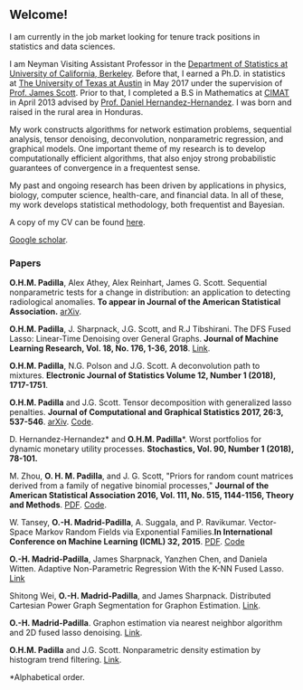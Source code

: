 ## Welcome!

I  am  currently in the job market  looking for tenure  track positions in statistics and data sciences.

I am Neyman Visiting Assistant Professor in the [Department of Statistics at University of California, Berkeley](http://statistics.berkeley.edu/).  Before that, I earned a  Ph.D. in statistics at [The University of Texas at Austin](https://stat.utexas.edu/) in May 2017 under the supervision of  [Prof. James Scott](http://jgscott.github.io/). Prior to that, I completed a B.S in Mathematics at [CIMAT](https://www.cimat.mx/en) in April 2013 advised by [Prof. Daniel Hernandez-Hernandez](https://www.cimat.mx/~dher/). I was born and raised  in the rural area in Honduras.

 My work constructs algorithms for network  estimation problems,  sequential analysis, tensor denoising, deconvolution, nonparametric regression, and graphical models. One important theme of my research is  to  develop  computationally  efficient  algorithms, that also  enjoy strong probabilistic guarantees of convergence in a frequentest sense. 

My past and  ongoing  research has been driven by  applications in physics, biology, computer science, health-care, and financial data. In all of these, my work develops statistical methodology, both frequentist and  Bayesian.  

A copy of my CV  can be found [here](https://github.com/hernanmp/hernanmp.github.io/blob/master/cv_oscar_madrid.pdf).

[Google scholar](https://scholar.google.com/citations?user=--VNAYEAAAAJ&hl=en).


### Papers


**O.H.M. Padilla**,  Alex Athey, Alex Reinhart, James G. Scott.  Sequential nonparametric tests for a change in distribution: an application to detecting radiological anomalies. **To appear in Journal of the American Statistical Association.** [arXiv](https://arxiv.org/abs/1612.07867). 

**O.H.M. Padilla**, J. Sharpnack, J.G. Scott, and R.J Tibshirani. The DFS Fused Lasso: Linear-Time Denoising over General Graphs.  **Journal of Machine Learning Research, Vol. 18, No. 176, 1-36, 2018**. [Link](http://www.jmlr.org/papers/volume18/16-532/16-532.pdf).

**O.H.M. Padilla**, N.G. Polson and J.G. Scott. A deconvolution path to mixtures. **Electronic Journal of Statistics Volume 12, Number 1 (2018), 1717-1751**.

**O.H.M. Padilla** and J.G. Scott.  Tensor decomposition with generalized lasso penalties. **Journal of Computational and Graphical Statistics 2017, 26:3, 537-546**. [arXiv](https://arxiv.org/abs/1502.06930). [Code](https://amstat.tandfonline.com/doi/suppl/10.1080/10618600.2016.1255638?scroll=top#.Wepa8ltSzIU).

 D. Hernandez-Hernandez* and **O.H.M. Padilla***.  Worst portfolios for dynamic monetary utility processes. **Stochastics, Vol. 90, Number 1 (2018), 78-101.**

M. Zhou, **O. H. M. Padilla**, and J. G. Scott, "Priors for random count matrices derived from a family of negative binomial processes," **Journal of the American Statistical Association   2016, Vol. 111, No. 515, 1144-1156, Theory and Methods**. [PDF](https://www.tandfonline.com/doi/abs/10.1080/01621459.2015.1075407#.V1SXkberSM8). [Code](https://github.com/mingyuanzhou/NBP_random_count_matrices).
               
 W. Tansey, **O.-H. Madrid-Padilla**, A. Suggala, and P. Ravikumar.  Vector-Space Markov Random Fields via Exponential Families.**In International Conference on Machine Learning (ICML) 32, 2015**. [PDF](http://proceedings.mlr.press/v37/tansey15.pdf). [Code](https://github.com/tansey/vsmrfs) 

 **O.-H. Madrid-Padilla**, James  Sharpnack,  Yanzhen Chen, and Daniela Witten.  Adaptive Non-Parametric Regression With the K-NN Fused Lasso. [Link](https://arxiv.org/abs/1807.11641)

Shitong Wei,  **O.-H. Madrid-Padilla**, and  James  Sharpnack.  Distributed Cartesian Power Graph Segmentation for Graphon Estimation. [Link](https://arxiv.org/abs/1805.09978).

**O.-H. Madrid-Padilla**.  Graphon estimation via nearest neighbor algorithm and 2D fused lasso denoising. [Link](https://arxiv.org/pdf/1805.07042.pdf).

**O.H.M. Padilla** and J.G. Scott.  Nonparametric density estimation by histogram trend filtering. [Link](https://arxiv.org/abs/1509.04348).

*Alphabetical order.
